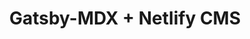 ---
title: Gatsby-MDX + Netlify CMS
desc: Gatsby-MDX + Netlify CMS Starter
menu_nav:
  - text: NoCMS MDX Page
    url: /cms-unreachable
  - text: CMS created page
    url: /content/example-content-creation
---